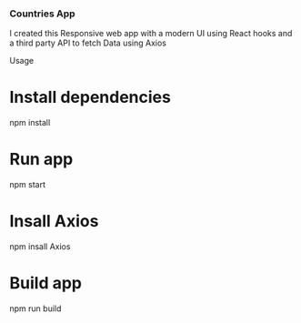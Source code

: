 ### Countries App

I created this Responsive web app with a modern UI using React hooks 
and a third party API to fetch Data using Axios

Usage
# Install dependencies
npm install
# Run app
npm start
# Insall Axios
npm insall Axios
# Build app
npm run build
